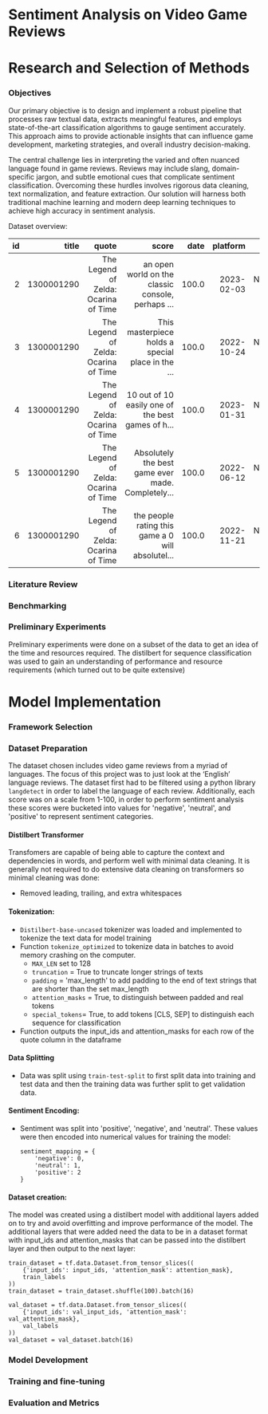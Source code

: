 # Sentiment Analysis on Video Game Reviews

# Research and Selection of Methods
### Objectives
Our primary objective is to design and implement a robust pipeline that processes raw textual data, extracts meaningful features, and employs state-of-the-art classification algorithms to gauge sentiment accurately. This approach aims to provide actionable insights that can influence game development, marketing strategies, and overall industry decision-making.

The central challenge lies in interpreting the varied and often nuanced language found in game reviews. Reviews may include slang, domain-specific jargon, and subtle emotional cues that complicate sentiment classification. Overcoming these hurdles involves rigorous data cleaning, text normalization, and feature extraction. Our solution will harness both traditional machine learning and modern deep learning techniques to achieve high accuracy in sentiment analysis.


Dataset overview:

|   id |      title |                                quote |                                             score |  date |   platform |      author | publicationName | review_type |      |
| ---: | ---------: | -----------------------------------: | ------------------------------------------------: | ----: | ---------: | ----------: | --------------: | ----------: | ---- |
|    2 | 1300001290 | The Legend of Zelda: Ocarina of Time | an open world on the classic console, perhaps ... | 100.0 | 2023-02-03 | Nintendo 64 |      aaronnmp96 |         NaN | user |
|    3 | 1300001290 | The Legend of Zelda: Ocarina of Time | This masterpiece holds a special place in the ... | 100.0 | 2022-10-24 | Nintendo 64 | AmadouIraklidis |         NaN | user |
|    4 | 1300001290 | The Legend of Zelda: Ocarina of Time | 10 out of 10 easily one of the best games of h... | 100.0 | 2023-01-31 | Nintendo 64 |          slushy |         NaN | user |
|    5 | 1300001290 | The Legend of Zelda: Ocarina of Time | Absolutely the best game ever made. Completely... | 100.0 | 2022-06-12 | Nintendo 64 |      Konnor1224 |         NaN | user |
|    6 | 1300001290 | The Legend of Zelda: Ocarina of Time | the people rating this game a 0 will absolutel... | 100.0 | 2022-11-21 | Nintendo 64 |   Pokemandeluxe |             |      |


### Literature Review
### Benchmarking

### Preliminary Experiments
Preliminary experiments were done on a subset of the data to get an idea of the time and resources required. The distilbert for sequence classification was used to gain an understanding of performance and resource requirements (which turned out to be quite extensive) 

# Model Implementation
### Framework Selection
### Dataset Preparation
The dataset chosen includes video game reviews from a myriad of languages. The focus of this project was to just look at the ‘English’ language reviews. The dataset first had to be filtered using a python library `langdetect` in order to label the language of each review. Additionally, each score was on a scale from 1-100, in order to perform sentiment analysis these scores were bucketed into values for 'negative', 'neutral', and 'positive' to represent sentiment categories.

#### Distilbert Transformer
Transfomers are capable of being able to capture the context and dependencies in words, and perform well with minimal data cleaning. It is generally not required to do extensive data cleaning on transformers so minimal cleaning was done:

- Removed leading, trailing, and extra whitespaces

#### Tokenization:

- `Distilbert-base-uncased` tokenizer was loaded and implemented to tokenize the text data for model training
- Function `tokenize_optimized` to tokenize data in batches to avoid memory crashing on the computer.
  - `MAX_LEN` set to 128
  - `truncation` = True to truncate longer strings of texts
  - `padding` = 'max_length' to add padding to the end of text strings that are shorter than the set max_length
  - `attention_masks` = True, to distinguish between padded and real tokens
  - `special_tokens`= True, to add tokens [CLS, SEP] to distinguish each sequence for classification
- Function outputs the input_ids and attention_masks for each row of the quote column in the dataframe

#### Data Splitting

- Data was split using `train-test-split` to first split data into training and test data and then the training data was further split to get validation data.

#### Sentiment Encoding:

- Sentiment was split into 'positive', 'negative', and 'neutral'. These values were then encoded into numerical values for training the model:

  ```
  sentiment_mapping = {
      'negative': 0,
      'neutral': 1,
      'positive': 2
  }
  ```



#### Dataset creation:

The model was created using a distilbert model with additional layers added on to try and avoid overfitting and improve performance of the model. The additional layers that were added need the data to be in a dataset format with input_ids and attention_masks that can be passed into the distilbert layer and then output to the next layer:

```
train_dataset = tf.data.Dataset.from_tensor_slices((
    {'input_ids': input_ids, 'attention_mask': attention_mask},
    train_labels
))
train_dataset = train_dataset.shuffle(100).batch(16)
```

```
val_dataset = tf.data.Dataset.from_tensor_slices((
    {'input_ids': val_input_ids, 'attention_mask': val_attention_mask},
    val_labels
))
val_dataset = val_dataset.batch(16)
```


### Model Development
### Training and fine-tuning
### Evaluation and Metrics
